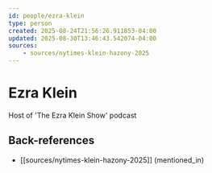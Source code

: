 ```yaml
---
id: people/ezra-klein
type: person
created: 2025-08-24T21:56:26.911853-04:00
updated: 2025-08-30T13:46:43.542074-04:00
sources:
    - sources/nytimes-klein-hazony-2025
---
```


# Ezra Klein

Host of 'The Ezra Klein Show' podcast

## Back-references
<!-- Auto-maintained by the system -->
- [[sources/nytimes-klein-hazony-2025]] (mentioned_in)

